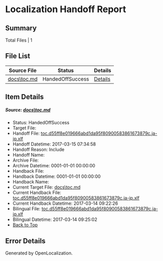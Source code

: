# <a name='report-top'></a> Localization Handoff Report

## Summary
 Total Files | 1

## File List
 Source File | Status | Details 
 ----------- | ------ | ------- 
 [docs\toc.md](https://github.com/dotnet/docs/blob/39d86de79e4f211789ddddf7c435b76189b764a9/docs/toc.md) | HandedOffSuccess | [Details](#dcc4ef4ef644e2f0fcc4a2cad849f9a803b56e9f3442)

## Item Details
##### <a name='dcc4ef4ef644e2f0fcc4a2cad849f9a803b56e9f3442'></a> Source: [docs\toc.md](https://github.com/dotnet/docs/blob/39d86de79e4f211789ddddf7c435b76189b764a9/docs/toc.md)
* Status: HandedOffSuccess
* Target File: 
* Handoff File: [toc.d55ff8e019666abd1da95f80900583861673879c.ja-jp.xlf](https://github.com/dotnet/docs.handoff/blob/6436790fb834229aeab8d12c1981b1e08f9313e2/ol-handoff/dotnet/docs.ja-jp/master/dotnet-core/toc.d55ff8e019666abd1da95f80900583861673879c.ja-jp.xlf)
* Handoff Datetime: 2017-03-15 07:34:58
* Handoff Reason: Include
* Handoff Name: 
* Archive File: 
* Archive Datetime: 0001-01-01 00:00:00
* Handback File: 
* Handback Datetime: 0001-01-01 00:00:00
* Handback Name: 
* Current Target File: [docs\toc.md](https://github.com/dotnet/docs.ja-jp/blob/a5a9d35113e16ee4e067bc1324f84b9088e353dc/docs/toc.md)
* Current Handback File: [toc.d55ff8e019666abd1da95f80900583861673879c.ja-jp.xlf](https://github.com/dotnet/docs.handback/blob/0e214b14ab00feb0dcf5ad652146107e02e7d935/ol-handback/dotnet/docs.ja-jp/master/dotnet-core/toc.d55ff8e019666abd1da95f80900583861673879c.ja-jp.xlf)
* Current Handback Datetime: 2017-03-14 09:22:26
* Bilingual File: [toc.d55ff8e019666abd1da95f80900583861673879c.ja-jp.xlf](https://github.com/dotnet/docs.handback/blob/0e214b14ab00feb0dcf5ad652146107e02e7d935/ol-handback/dotnet/docs.ja-jp/master/dotnet-core/toc.d55ff8e019666abd1da95f80900583861673879c.ja-jp.xlf)
* Bilingual Datetime: 2017-03-14 09:25:02
* [Back to Top](#report-top)


## Error Details

Generated by OpenLocalization.
